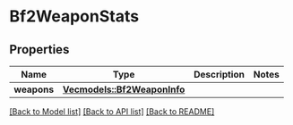 # Bf2WeaponStats

## Properties

Name | Type | Description | Notes
------------ | ------------- | ------------- | -------------
**weapons** | [**Vec<models::Bf2WeaponInfo>**](Bf2WeaponInfo.md) |  | 

[[Back to Model list]](../README.md#documentation-for-models) [[Back to API list]](../README.md#documentation-for-api-endpoints) [[Back to README]](../README.md)


